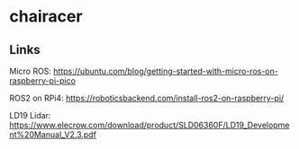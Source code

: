 # chairacer

## Links

Micro ROS: https://ubuntu.com/blog/getting-started-with-micro-ros-on-raspberry-pi-pico

ROS2 on RPi4: https://roboticsbackend.com/install-ros2-on-raspberry-pi/

LD19 Lidar: https://www.elecrow.com/download/product/SLD06360F/LD19_Development%20Manual_V2.3.pdf
